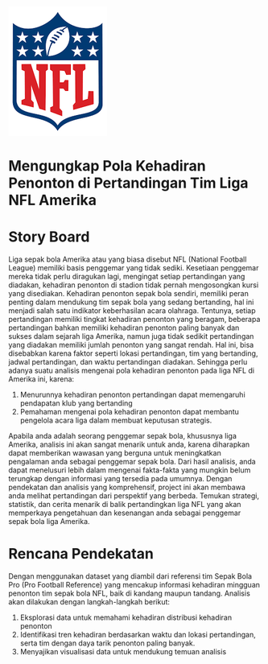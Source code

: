 ![NFL](https://github.com/UswatunKhasanah209/Proyek-Akhir-Analisis-Big-Data/blob/main/Image/nfl.png)

# **Mengungkap Pola Kehadiran Penonton di Pertandingan Tim Liga NFL Amerika**


# **Story Board**

Liga sepak bola Amerika atau yang biasa disebut NFL (National Football League) memiliki basis penggemar yang tidak sediki. Kesetiaan penggemar mereka tidak perlu diragukan lagi, mengingat setiap pertandingan yang diadakan, kehadiran penonton di stadion tidak pernah mengosongkan kursi yang disediakan. Kehadiran penonton sepak bola sendiri, memiliki peran penting dalam mendukung tim sepak bola yang sedang bertanding, hal ini menjadi salah satu indikator keberhasilan acara olahraga. Tentunya, setiap pertandingan memiliki tingkat kehadiran penonton yang beragam, beberapa pertandingan bahkan memiliki kehadiran penonton paling banyak dan sukses dalam sejarah liga Amerika, namun juga tidak sedikit pertandingan yang diadakan memiliki jumlah penonton yang sangat rendah. Hal ini, bisa disebabkan karena faktor seperti lokasi pertandingan, tim yang bertanding, jadwal pertandingan, dan waktu pertandingan diadakan. Sehingga perlu adanya suatu analisis mengenai pola kehadiran penonton pada liga NFL di Amerika ini, karena:
1. Menurunnya kehadiran penonton pertandingan dapat memengaruhi pendapatan klub yang bertanding
2. Pemahaman mengenai pola kehadiran penonton dapat membantu pengelola acara liga dalam membuat keputusan strategis.


Apabila anda adalah seorang penggemar sepak bola, khususnya liga Amerika, analisis ini akan sangat menarik untuk anda, karena diharapkan dapat memberikan wawasan yang berguna untuk meningkatkan pengalaman anda sebagai penggemar sepak bola. Dari hasil analisis, anda dapat menelusuri lebih dalam mengenai fakta-fakta yang mungkin belum terungkap dengan informasi yang tersedia pada umumnya. Dengan pendekatan dan analisis yang komprehensif, project ini akan membawa anda melihat pertandingan dari perspektif yang berbeda. Temukan strategi, statistik, dan cerita menarik di balik pertandingkan liga NFL yang akan memperkaya pengetahuan dan kesenangan anda sebagai penggemar sepak bola liga Amerika.


# **Rencana Pendekatan**

Dengan menggunakan dataset yang diambil dari referensi tim Sepak Bola Pro (Pro Football Reference) yang mencakup informasi kehadiran mingguan penonton tim sepak bola NFL, baik di kandang maupun tandang. Analisis akan dilakukan dengan langkah-langkah berikut:
1. Eksplorasi data untuk memahami kehadiran distribusi kehadiran penonton
2. Identifikasi tren kehadiran berdasarkan waktu dan lokasi pertandingan, serta tim dengan daya tarik penonton paling banyak.
3. Menyajikan visualisasi data untuk mendukung temuan analisis





